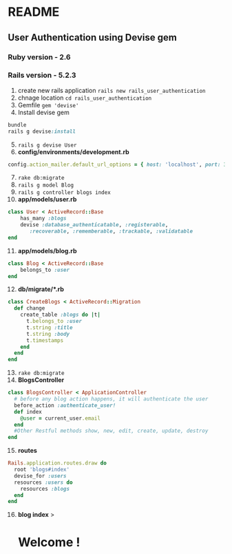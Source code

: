 # README
## User Authentication using Devise gem

### Ruby version - 2.6
### Rails version - 5.2.3

1. create new rails application ```rails new rails_user_authentication```
2. chnage location ```cd rails_user_authentication```
3. Gemfile ```gem 'devise'```
4. Install devise gem 
```ruby
bundle
rails g devise:install
```
5. ```rails g devise User```
6. **config/environments/development.rb**
```ruby
config.action_mailer.default_url_options = { host: 'localhost', port: 3000 }
```
7. ```rake db:migrate```
8. ```rails g model Blog```
9. ```rails g controller blogs index```
10. **app/models/user.rb**
```ruby
class User < ActiveRecord::Base
    has_many :blogs
    devise :database_authenticatable, :registerable,
       :recoverable, :rememberable, :trackable, :validatable
end
```
11. **app/models/blog.rb**
```ruby
class Blog < ActiveRecord::Base
    belongs_to :user
end
```
12. **db/migrate/*.rb**
```ruby 
class CreateBlogs < ActiveRecord::Migration
  def change
    create_table :blogs do |t|
      t.belongs_to :user
      t.string :title
      t.string :body
      t.timestamps
    end
  end
end
```
13. ```rake db:migrate```
14. **BlogsController**
```ruby
class BlogsController < ApplicationController
  # before any blog action happens, it will authenticate the user
  before_action :authenticate_user!
  def index
    @user = current_user.email
  end
  #Other Restful methods show, new, edit, create, update, destroy
end
```
15. **routes**
```ruby
Rails.application.routes.draw do
  root 'blogs#index'
  devise_for :users
  resources :users do
    resources :blogs
  end
end
```
16. **blog index** > <h1>Welcome !</h1>
